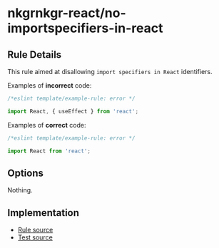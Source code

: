 # nkgrnkgr-react/no-importspecifiers-in-react

## Rule Details

This rule aimed at disallowing `import specifiers in React` identifiers.

Examples of **incorrect** code:

```js
/*eslint template/example-rule: error */

import React, { useEffect } from 'react';
```

Examples of **correct** code:

```js
/*eslint template/example-rule: error */

import React from 'react';
```

## Options

Nothing.

## Implementation

- [Rule source](../../lib/rules/no-importspecifiers-in-react.js)
- [Test source](../../tests/lib/rules/example-rule.js)
